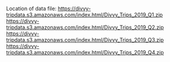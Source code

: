 Location of data file: 
https://divvy-tripdata.s3.amazonaws.com/index.html/Divvy_Trips_2019_Q1.zip
https://divvy-tripdata.s3.amazonaws.com/index.html/Divvy_Trips_2019_Q2.zip
https://divvy-tripdata.s3.amazonaws.com/index.html/Divvy_Trips_2019_Q3.zip
https://divvy-tripdata.s3.amazonaws.com/index.html/Divvy_Trips_2019_Q4.zip
